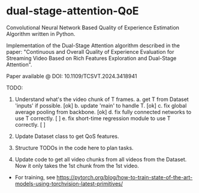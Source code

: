 # dual-stage-attention-QoE

Convolutional Neural Network Based Quality of Experience Estimation Algorithm written in Python.

Implementation of the Dual-Stage Attention algorithm described in the paper: "Continuous and Overall Quality of Experience Evaluation for Streaming Video Based on Rich Features Exploration and Dual-Stage Attention".

Paper available @ DOI: 10.1109/TCSVT.2024.3418941


TODO:

1. Understand what's the video chunk of T frames.
    a. get T from Dataset 'inputs' if possible. [ok]
    b. update 'main' to handle T. [ok]
    c. fix global average pooling from backbone. [ok]
    d. fix fully connected networks to use T correctly. [ ]
    e. fix short-time regression module to use T correctly. [ ]

2. Update Dataset class to get QoS features.

3. Structure TODOs in the code here to plan tasks.

4. Update code to get all video chunks from all videos from the Dataset. Now it only takes the 1st chunk from the 1st video.

- For training, see https://pytorch.org/blog/how-to-train-state-of-the-art-models-using-torchvision-latest-primitives/
